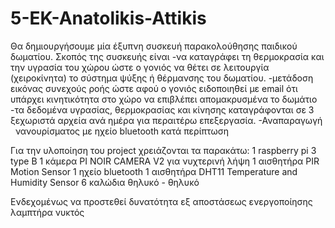 # 5-EK-Anatolikis-Attikis
Θα δημιουργήσουμε μία έξυπνη συσκευή παρακολούθησης παιδικού δωματίου.
Σκοπός της συσκευής είναι 
-να καταγράφει τη θερμοκρασία και την υγρασία του χώρου ώστε ο γονιός να θέτει σε λειτουργία (χειροκίνητα) το σύστημα ψύξης ή θέρμανσης του δωματίου.
-μετάδοση εικόνας συνεχούς ροής ώστε αφού ο γονιός ειδοποιηθεί με email ότι υπάρχει κινητικότητα στο χώρο να επιβλέπει απομακρυσμένα το δωμάτιο
-τα δεδομένα υγρασίας, θερμοκρασίας και κίνησης καταγράφονται σε 3 ξεχωριστά αρχεία ανά ημέρα για περαιτέρω επεξεργασία.
-Αναπαραγωγή   νανουρίσματος με ηχείο bluetooth κατά περίπτωση

Για την υλοποίηση του project χρειάζονται τα παρακάτω:
1 raspberry pi 3 type B
1 κάμερα PI NOIR CAMERA V2 για νυχτερινή λήψη 
1 αισθητήρα PIR Motion Sensor
1 ηχείο bluetooth
1 αισθητήρα DHT11 Temperature and Humidity Sensor
6 καλώδια θηλυκό - θηλυκό

Ενδεχομένως να προστεθεί δυνατότητα εξ αποστάσεως ενεργοποίησης λαμπτήρα νυκτός
